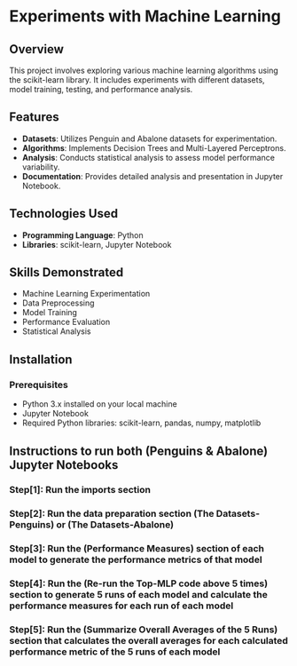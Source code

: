 # Experiments with Machine Learning

## Overview
This project involves exploring various machine learning algorithms using the scikit-learn library. It includes experiments with different datasets, model training, testing, and performance analysis.

## Features
- **Datasets**: Utilizes Penguin and Abalone datasets for experimentation.
- **Algorithms**: Implements Decision Trees and Multi-Layered Perceptrons.
- **Analysis**: Conducts statistical analysis to assess model performance variability.
- **Documentation**: Provides detailed analysis and presentation in Jupyter Notebook.

## Technologies Used
- **Programming Language**: Python
- **Libraries**: scikit-learn, Jupyter Notebook

## Skills Demonstrated
- Machine Learning Experimentation
- Data Preprocessing
- Model Training
- Performance Evaluation
- Statistical Analysis

## Installation

### Prerequisites
- Python 3.x installed on your local machine
- Jupyter Notebook
- Required Python libraries: scikit-learn, pandas, numpy, matplotlib


## Instructions to run both (Penguins & Abalone) Jupyter Notebooks

### Step[1]: Run the imports section 

### Step[2]: Run the data preparation section (The Datasets-Penguins) or (The Datasets-Abalone)

### Step[3]: Run the (Performance Measures) section of each model to generate the performance metrics of that model

### Step[4]: Run the (Re-run the Top-MLP code above 5 times) section to generate 5 runs of each model and calculate the performance measures for each run of each model

### Step[5]: Run the (Summarize Overall Averages of the 5 Runs) section that calculates the overall averages for each calculated performance metric of the 5 runs of each model 
